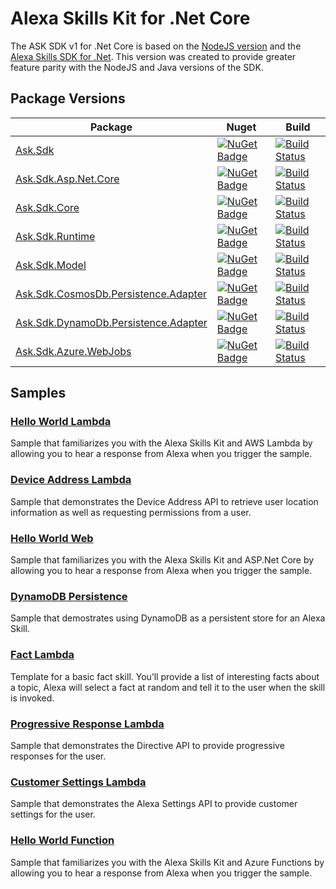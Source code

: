# Alexa Skills Kit for .Net Core

The ASK SDK v1 for .Net Core is based on the [NodeJS version](https://github.com/alexa/alexa-skills-kit-sdk-for-nodejs) and the [Alexa Skills SDK for .Net](https://github.com/timheuer/alexa-skills-dotnet). This version was created to provide greater feature parity with the NodeJS and Java versions of the SDK.


## Package Versions
| Package       | Nuget         | Build         |
| ------------- | ------------- | ------------- |
|[Ask.Sdk](https://github.com/captechconsulting/alexa-skills-kit-sdk-for-dotnet/tree/master/src/Ask.Sdk)|[![NuGet Badge](https://buildstats.info/nuget/ask.sdk)](https://www.nuget.org/packages/Ask.Sdk/)|[![Build Status](https://ncipollina.visualstudio.com/Alexa%20Skills%20Kit%20SDK%20.Net%20Core/_apis/build/status/Ask.Sdk-CI)](https://ncipollina.visualstudio.com/Alexa%20Skills%20Kit%20SDK%20.Net%20Core/_build/latest?definitionId=9)|
|[Ask.Sdk.Asp.Net.Core](https://github.com/captechconsulting/alexa-skills-kit-sdk-for-dotnet/tree/master/src/Ask.Sdk.Asp.Net.Core)|[![NuGet Badge](https://buildstats.info/nuget/ask.sdk.asp.net.core)](https://www.nuget.org/packages/Ask.Sdk.Asp.Net.Core/)|[![Build Status](https://ncipollina.visualstudio.com/Alexa%20Skills%20Kit%20SDK%20.Net%20Core/_apis/build/status/Ask.Sdk.Asp.Net.Core-CI)](https://ncipollina.visualstudio.com/Alexa%20Skills%20Kit%20SDK%20.Net%20Core/_build/latest?definitionId=7)|
|[Ask.Sdk.Core](https://github.com/captechconsulting/alexa-skills-kit-sdk-for-dotnet/tree/master/src/Ask.Sdk.Core)|[![NuGet Badge](https://buildstats.info/nuget/ask.sdk.core)](https://www.nuget.org/packages/Ask.Sdk.Core/)|[![Build Status](https://dev.azure.com/captechconsulting/Alexa%20Skills%20Kit%20SDK%20.Net%20Core/_apis/build/status/Ask.Sdk.Core-CI)](https://dev.azure.com/captechconsulting/Alexa%20Skills%20Kit%20SDK%20.Net%20Core/_build/latest?definitionId=1)|
|[Ask.Sdk.Runtime](https://github.com/captechconsulting/alexa-skills-kit-sdk-for-dotnet/tree/master/src/Ask.Sdk.Runtime)|[![NuGet Badge](https://buildstats.info/nuget/ask.sdk.runtime)](https://www.nuget.org/packages/Ask.Sdk.Runtime/)|[![Build Status](https://ncipollina.visualstudio.com/Alexa%20Skills%20Kit%20SDK%20.Net%20Core/_apis/build/status/Ask.Sdk.Runtime-CI)](https://ncipollina.visualstudio.com/Alexa%20Skills%20Kit%20SDK%20.Net%20Core/_build/latest?definitionId=10)|
|[Ask.Sdk.Model](https://github.com/captechconsulting/alexa-skills-kit-sdk-for-dotnet/tree/master/src/Ask.Sdk.Model)|[![NuGet Badge](https://buildstats.info/nuget/ask.sdk.model)](https://www.nuget.org/packages/Ask.Sdk.Model/)|[![Build Status](https://ncipollina.visualstudio.com/Alexa%20Skills%20Kit%20SDK%20.Net%20Core/_apis/build/status/Ask.Sdk.Model-CI)](https://ncipollina.visualstudio.com/Alexa%20Skills%20Kit%20SDK%20.Net%20Core/_build/latest?definitionId=5)|
|[Ask.Sdk.CosmosDb.Persistence.Adapter](https://github.com/captechconsulting/alexa-skills-kit-sdk-for-dotnet/tree/master/src/Ask.Sdk.CosmosDb.Persistence.Adapter)|[![NuGet Badge](https://buildstats.info/nuget/ask.sdk.cosmosdb.persistence.adapter)](https://www.nuget.org/packages/Ask.Sdk.CosmosDb.Persistence.Adapter/)|[![Build Status](https://ncipollina.visualstudio.com/Alexa%20Skills%20Kit%20SDK%20.Net%20Core/_apis/build/status/Ask.Sdk.CosmosDb.Persistence.Adapter-CI)](https://ncipollina.visualstudio.com/Alexa%20Skills%20Kit%20SDK%20.Net%20Core/_build/latest?definitionId=6)|
|[Ask.Sdk.DynamoDb.Persistence.Adapter](https://github.com/captechconsulting/alexa-skills-kit-sdk-for-dotnet/tree/master/src/Ask.Sdk.DynamoDb.Persistence.Adapter)|[![NuGet Badge](https://buildstats.info/nuget/ask.sdk.dynamodb.persistence.adapter)](https://www.nuget.org/packages/Ask.Sdk.DynamoDb.Persistence.Adapter/)|[![Build Status](https://ncipollina.visualstudio.com/Alexa%20Skills%20Kit%20SDK%20.Net%20Core/_apis/build/status/Ask.Sdk.DynamoDb.Persistence.Adapter-CI)](https://ncipollina.visualstudio.com/Alexa%20Skills%20Kit%20SDK%20.Net%20Core/_build/latest?definitionId=8)|
|[Ask.Sdk.Azure.WebJobs](https://github.com/captechconsulting/alexa-skills-kit-sdk-for-dotnet/tree/master/src/Ask.Sdk.Azure.WebJobs)|[![NuGet Badge](https://buildstats.info/nuget/ask.sdk.azure.webjobs)](https://www.nuget.org/packages/Ask.Sdk.Azure.WebJobs/)|[![Build Status](https://ncipollina.visualstudio.com/Alexa%20Skills%20Kit%20SDK%20.Net%20Core/_apis/build/status/Ask.Sdk.Azure.WebJobs-CI)](https://ncipollina.visualstudio.com/Alexa%20Skills%20Kit%20SDK%20.Net%20Core/_build/latest?definitionId=9)|

## Samples

### [Hello World Lambda](https://github.com/captechconsulting/alexa-skills-kit-sdk-for-dotnet/tree/master/samples/HelloWorldLambda)
Sample that familiarizes you with the Alexa Skills Kit and AWS Lambda by allowing you to hear a response from Alexa when you trigger the sample.

### [Device Address Lambda](https://github.com/captechconsulting/alexa-skills-kit-sdk-for-dotnet/tree/master/samples/DeviceAddressLambda)
Sample that demonstrates the Device Address API to retrieve user location information as well as requesting permissions from a user.

### [Hello World Web](https://github.com/captechconsulting/alexa-skills-kit-sdk-for-dotnet/tree/master/samples/HelloWorldWeb)
Sample that familiarizes you with the Alexa Skills Kit and ASP.Net Core by allowing you to hear a response from Alexa when you trigger the sample.

### [DynamoDB Persistence](https://github.com/captechconsulting/alexa-skills-kit-sdk-for-dotnet/tree/master/samples/DynamoDbLambda)
Sample that demostrates using DynamoDB as a persistent store for an Alexa Skill.

### [Fact Lambda](https://github.com/captechconsulting/alexa-skills-kit-sdk-for-dotnet/tree/master/samples/FactLambda)
Template for a basic fact skill. You’ll provide a list of interesting facts about a topic, Alexa will select a fact at random and tell it to the user when the skill is invoked.

### [Progressive Response Lambda](https://github.com/captechconsulting/alexa-skills-kit-sdk-for-dotnet/tree/master/samples/ProgressiveResponseLambda)
Sample that demonstrates the Directive API to provide progressive responses for the user.

### [Customer Settings Lambda](https://github.com/captechconsulting/alexa-skills-kit-sdk-for-dotnet/tree/master/samples/CustomerSettingsLambda)
Sample that demonstrates the Alexa Settings API to provide customer settings for the user.

### [Hello World Function](https://github.com/captechconsulting/alexa-skills-kit-sdk-for-dotnet/tree/master/samples/HelloWorldFunction)
Sample that familiarizes you with the Alexa Skills Kit and Azure Functions by allowing you to hear a response from Alexa when you trigger the sample.
